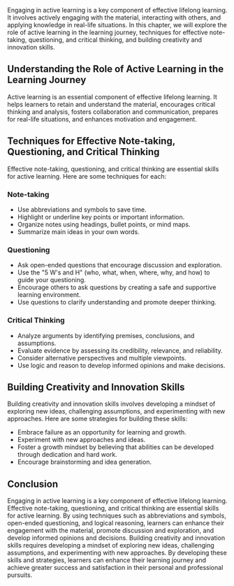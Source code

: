 
Engaging in active learning is a key component of effective lifelong learning. It involves actively engaging with the material, interacting with others, and applying knowledge in real-life situations. In this chapter, we will explore the role of active learning in the learning journey, techniques for effective note-taking, questioning, and critical thinking, and building creativity and innovation skills.

Understanding the Role of Active Learning in the Learning Journey
-----------------------------------------------------------------

Active learning is an essential component of effective lifelong learning. It helps learners to retain and understand the material, encourages critical thinking and analysis, fosters collaboration and communication, prepares for real-life situations, and enhances motivation and engagement.

Techniques for Effective Note-taking, Questioning, and Critical Thinking
------------------------------------------------------------------------

Effective note-taking, questioning, and critical thinking are essential skills for active learning. Here are some techniques for each:

### Note-taking

* Use abbreviations and symbols to save time.
* Highlight or underline key points or important information.
* Organize notes using headings, bullet points, or mind maps.
* Summarize main ideas in your own words.

### Questioning

* Ask open-ended questions that encourage discussion and exploration.
* Use the "5 W's and H" (who, what, when, where, why, and how) to guide your questioning.
* Encourage others to ask questions by creating a safe and supportive learning environment.
* Use questions to clarify understanding and promote deeper thinking.

### Critical Thinking

* Analyze arguments by identifying premises, conclusions, and assumptions.
* Evaluate evidence by assessing its credibility, relevance, and reliability.
* Consider alternative perspectives and multiple viewpoints.
* Use logic and reason to develop informed opinions and make decisions.

Building Creativity and Innovation Skills
-----------------------------------------

Building creativity and innovation skills involves developing a mindset of exploring new ideas, challenging assumptions, and experimenting with new approaches. Here are some strategies for building these skills:

* Embrace failure as an opportunity for learning and growth.
* Experiment with new approaches and ideas.
* Foster a growth mindset by believing that abilities can be developed through dedication and hard work.
* Encourage brainstorming and idea generation.

Conclusion
----------

Engaging in active learning is a key component of effective lifelong learning. Effective note-taking, questioning, and critical thinking are essential skills for active learning. By using techniques such as abbreviations and symbols, open-ended questioning, and logical reasoning, learners can enhance their engagement with the material, promote discussion and exploration, and develop informed opinions and decisions. Building creativity and innovation skills requires developing a mindset of exploring new ideas, challenging assumptions, and experimenting with new approaches. By developing these skills and strategies, learners can enhance their learning journey and achieve greater success and satisfaction in their personal and professional pursuits.
